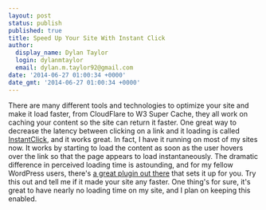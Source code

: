 ```yaml
---
layout: post
status: publish
published: true
title: Speed Up Your Site With Instant Click
author:
  display_name: Dylan Taylor
  login: dylanmtaylor
  email: dylan.m.taylor92@gmail.com
date: '2014-06-27 01:00:34 +0000'
date_gmt: '2014-06-27 01:00:34 +0000'
---
```

<p>There are many different tools and technologies to optimize your site and make it load faster, from CloudFlare to W3 Super Cache, they all work on caching your content so the site can return it faster. One great way to decrease the latency between clicking on a link and it loading is called <a href="http://instantclick.io/">InstantClick</a>, and it works great. In fact, I have it running on most of my sites now. It works by starting to load the content as soon as the user hovers over the link so that the page appears to load instantaneously. The dramatic difference in perceived loading time is astounding, and for my fellow WordPress users, there's <a href="http://wordpress.org/plugins/instantclick/">a great plugin out there</a> that sets it up for you. Try this out and tell me if it made your site any faster. One thing's for sure, it's great to have nearly no loading time on my site, and I plan on keeping this enabled.</p>
